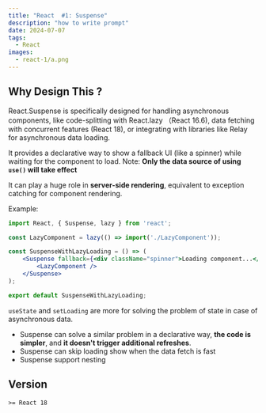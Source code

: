 ```yaml
---
title: "React  #1: Suspense"
description: "how to write prompt"
date: 2024-07-07
tags:
  - React 
images:
  - react-1/a.png
---
```


## Why Design This ?

React.Suspense is specifically designed for handling asynchronous components, like code-splitting with React.lazy （React 16.6), data fetching with concurrent features (React 18), or integrating with libraries like Relay for asynchronous data loading.

It provides a declarative way to show a fallback UI (like a spinner) while waiting for the component to load. Note: **Only the data source of using `use()` will take effect**

It can play a huge role in **server-side rendering**, equivalent to exception catching for component rendering.

Example:  

```jsx
import React, { Suspense, lazy } from 'react';

const LazyComponent = lazy(() => import('./LazyComponent'));

const SuspenseWithLazyLoading = () => (
    <Suspense fallback={<div className="spinner">Loading component...</div>}>
        <LazyComponent />
    </Suspense>
);

export default SuspenseWithLazyLoading;

```

`useState` and `setLoading` are more for solving the problem of state in case of asynchronous data.

- Suspense can solve a similar problem in a declarative way, **the code is simpler**, and **it doesn't trigger additional refreshes**.
- Suspense can skip loading show when the data fetch is fast
- Suspense support nesting

## Version

`>= React 18`
